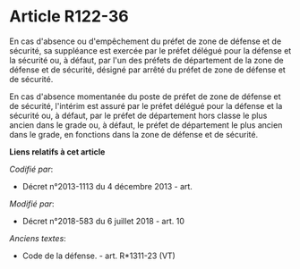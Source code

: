# Article R122-36

En cas d'absence ou d'empêchement du préfet de zone de défense et de sécurité, sa suppléance est exercée par le préfet
délégué pour la défense et la sécurité ou, à défaut, par l'un des préfets de département de la zone de défense et de
sécurité, désigné par arrêté du préfet de zone de défense et de sécurité.

En cas d'absence momentanée du poste de préfet de zone de défense et de sécurité, l'intérim est assuré par le préfet délégué
pour la défense et la sécurité ou, à défaut, par le préfet de département hors classe le plus ancien dans le grade ou, à
défaut, le préfet de département le plus ancien dans le grade, en fonctions dans la zone de défense et de sécurité.

**Liens relatifs à cet article**

_Codifié par_:

  - Décret n°2013-1113 du 4 décembre 2013 - art.

_Modifié par_:

  - Décret n°2018-583 du 6 juillet 2018 - art. 10

_Anciens textes_:

  - Code de la défense. - art. R*1311-23 (VT)
